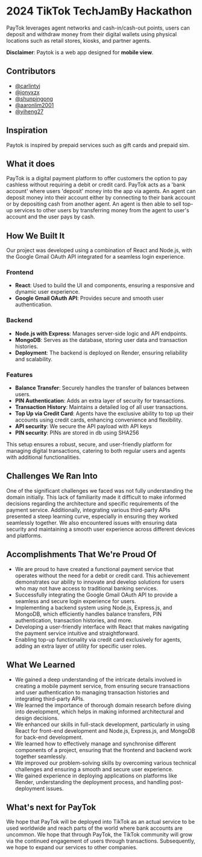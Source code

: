 

# 2024 TikTok TechJamBy Hackathon

PayTok leverages agent networks and cash-in/cash-out points, users can deposit and withdraw money from their digital wallets using physical locations such as retail stores, kiosks, and partner agents.

**Disclaimer**: Paytok is a web app designed for **mobile view**.

## Contributors
- [@carlintyj](https://github.com/Carlintyj)
- [@jonyxzx](https://github.com/Jonyxzx)
- [@shunpingong](https://github.com/shunpingong)
- [@aaronlim2001](https://github.com/AaronLim2001)
- [@yiheng27](https://github.com/yiheng27)

## Inspiration
Paytok is inspired by prepaid services such as gift cards and prepaid sim.

## What it does
PayTok is a digital payment platform to offer customers the option to pay cashless without requiring a debit or credit card. PayTok acts as a 'bank account' where users 'deposit' money into the app via agents. An agent can deposit money into their account either by connecting to their bank account or by depositing cash from another agent. An agent is then able to sell top-up services to other users by transferring money from the agent to user's account and the user pays by cash.

## How We Built It
Our project was developed using a combination of React and Node.js, with the Google Gmail OAuth API integrated for a seamless login experience.

### Frontend
- **React**: Used to build the UI and components, ensuring a responsive and dynamic user experience.
- **Google Gmail OAuth API**: Provides secure and smooth user authentication.

### Backend
- **Node.js with Express**: Manages server-side logic and API endpoints.
- **MongoDB**: Serves as the database, storing user data and transaction histories.
- **Deployment**: The backend is deployed on Render, ensuring reliability and scalability.

### Features
- **Balance Transfer**: Securely handles the transfer of balances between users.
- **PIN Authentication**: Adds an extra layer of security for transactions.
- **Transaction History**: Maintains a detailed log of all user transactions.
- **Top Up via Credit Card**: Agents have the exclusive ability to top up their accounts using credit cards, enhancing convenience and flexibility.
- **API security**: We secure the API payload with API keys
- **PIN security**: PINs are stored in db using SHA256

This setup ensures a robust, secure, and user-friendly platform for managing digital transactions, catering to both regular users and agents with additional functionalities.

## Challenges We Ran Into

One of the significant challenges we faced was not fully understanding the domain initially. This lack of familiarity made it difficult to make informed decisions regarding the architecture and specific requirements of the payment service. Additionally, integrating various third-party APIs presented a steep learning curve, especially in ensuring they worked seamlessly together. We also encountered issues with ensuring data security and maintaining a smooth user experience across different devices and platforms.

## Accomplishments That We're Proud Of

- We are proud to have created a functional payment service that operates without the need for a debit or credit card. This achievement demonstrates our ability to innovate and develop solutions for users who may not have access to traditional banking services.
- Successfully integrating the Google Gmail OAuth API to provide a seamless and secure login experience for users.
- Implementing a backend system using Node.js, Express.js, and MongoDB, which efficiently handles balance transfers, PIN authentication, transaction histories, and more.
- Developing a user-friendly interface with React that makes navigating the payment service intuitive and straightforward.
- Enabling top-up functionality via credit card exclusively for agents, adding an extra layer of utility for specific user roles.

## What We Learned

- We gained a deep understanding of the intricate details involved in creating a mobile payment service, from ensuring secure transactions and user authentication to managing transaction histories and integrating third-party APIs.
- We learned the importance of thorough domain research before diving into development, which helps in making informed architectural and design decisions.
- We enhanced our skills in full-stack development, particularly in using React for front-end development and Node.js, Express.js, and MongoDB for back-end development.
- We learned how to effectively manage and synchronise different components of a project, ensuring that the frontend and backend work together seamlessly.
- We improved our problem-solving skills by overcoming various technical challenges and ensuring a smooth and secure user experience.
- We gained experience in deploying applications on platforms like Render, understanding the deployment process, and handling post-deployment issues.

## What's next for PayTok
We hope that PayTok will be deployed into TikTok as an actual service to be used worldwide and reach parts of the world where bank accounts are uncommon. We hope that through PayTok, the TikTok community will grow via the continued engagement of users through transactions.
Subsequently, we hope to expand our services to other companies.
